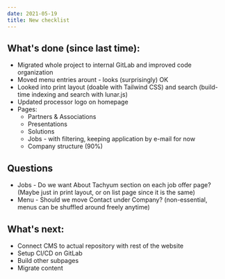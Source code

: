```yaml
---
date: 2021-05-19
title: New checklist
---
```

## What's done (since last time):
- Migrated whole project to internal GitLab and improved code organization
- Moved menu entries arount - looks (surprisingly) OK
- Looked into print layout (doable with Tailwind CSS) and search (build-time indexing and search with lunar.js)
- Updated processor logo on homepage
- Pages:
  * Partners & Associations
  * Presentations 
  * Solutions
  * Jobs - with filtering, keeping application by e-mail for now
  * Company structure (90%)

## Questions
- Jobs - Do we want About Tachyum section on each job offer page? (Maybe just in print layout, or on list page since it is the same)
- Menu - Should we move Contact under Company? (non-essential, menus can be shuffled around freely anytime)


## What's next:
- Connect CMS to actual repository with rest of the website
- Setup CI/CD on GitLab
- Build other subpages
- Migrate content